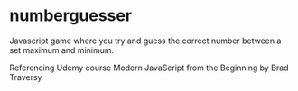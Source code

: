 # numberguesser

Javascript game where you try and guess the correct number between a set maximum and minimum.

Referencing Udemy course Modern JavaScript from the Beginning by Brad Traversy
